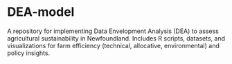 # DEA-model
A repository for implementing Data Envelopment Analysis (DEA) to assess agricultural sustainability in Newfoundland. Includes R scripts, datasets, and visualizations for farm efficiency (technical, allocative, environmental) and policy insights.
